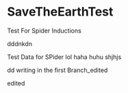 # SaveTheEarthTest
Test For Spider Inductions

dddnkdn

Test Data for SPider lol haha huhu
shjhjs

dd
writing in the first Branch_edited

edited